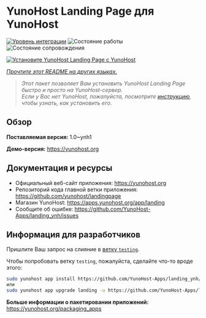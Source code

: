<!--
Важно: этот README был автоматически сгенерирован <https://github.com/YunoHost/apps/tree/master/tools/readme_generator>
Он НЕ ДОЛЖЕН редактироваться вручную.
-->

# YunoHost Landing Page для YunoHost

[![Уровень интеграции](https://dash.yunohost.org/integration/landing.svg)](https://ci-apps.yunohost.org/ci/apps/landing/) ![Состояние работы](https://ci-apps.yunohost.org/ci/badges/landing.status.svg) ![Состояние сопровождения](https://ci-apps.yunohost.org/ci/badges/landing.maintain.svg)

[![Установите YunoHost Landing Page с YunoHost](https://install-app.yunohost.org/install-with-yunohost.svg)](https://install-app.yunohost.org/?app=landing)

*[Прочтите этот README на других языках.](./ALL_README.md)*

> *Этот пакет позволяет Вам установить YunoHost Landing Page быстро и просто на YunoHost-сервер.*  
> *Если у Вас нет YunoHost, пожалуйста, посмотрите [инструкцию](https://yunohost.org/install), чтобы узнать, как установить его.*

## Обзор



**Поставляемая версия:** 1.0~ynh1

**Демо-версия:** <https://yunohost.org>
## Документация и ресурсы

- Официальный веб-сайт приложения: <https://yunohost.org>
- Репозиторий кода главной ветки приложения: <https://github.com/yunohost/landingpage>
- Магазин YunoHost: <https://apps.yunohost.org/app/landing>
- Сообщите об ошибке: <https://github.com/YunoHost-Apps/landing_ynh/issues>

## Информация для разработчиков

Пришлите Ваш запрос на слияние в [ветку `testing`](https://github.com/YunoHost-Apps/landing_ynh/tree/testing).

Чтобы попробовать ветку `testing`, пожалуйста, сделайте что-то вроде этого:

```bash
sudo yunohost app install https://github.com/YunoHost-Apps/landing_ynh/tree/testing --debug
или
sudo yunohost app upgrade landing -u https://github.com/YunoHost-Apps/landing_ynh/tree/testing --debug
```

**Больше информации о пакетировании приложений:** <https://yunohost.org/packaging_apps>
